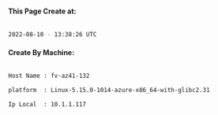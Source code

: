 
   
#### This Page Create at:

```bash

2022-08-10 - 13:38:26 UTC

```

#### Create By Machine:

```bash

Host Name : fv-az41-132

platform  : Linux-5.15.0-1014-azure-x86_64-with-glibc2.31

Ip Local  : 10.1.1.117

```

